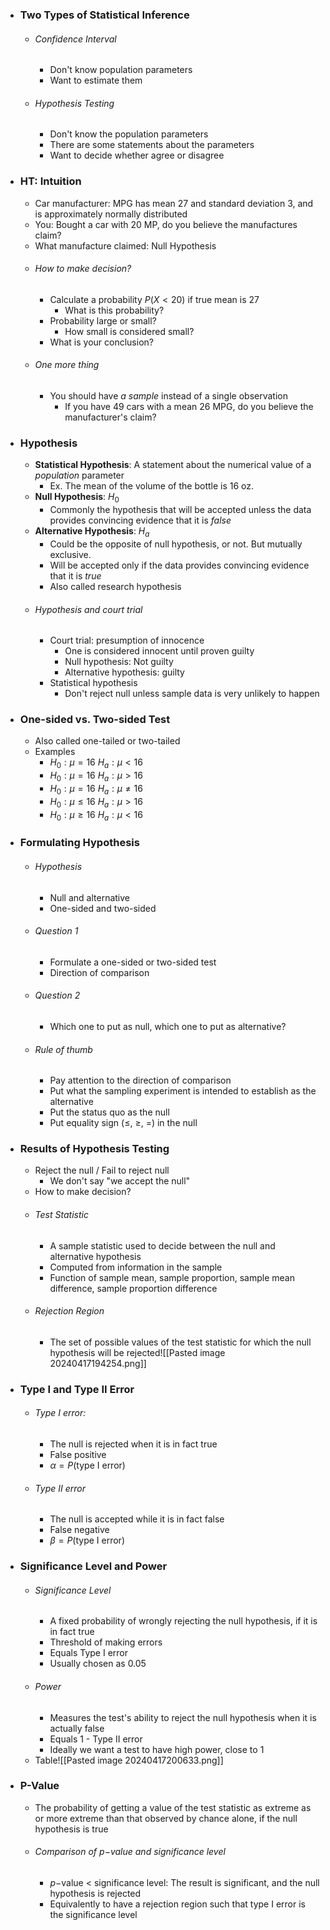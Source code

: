 
- ### Two Types of Statistical Inference
	- ###### Confidence Interval
		- Don't know population parameters
		- Want to estimate them
	- ###### Hypothesis Testing
		- Don't know the population parameters
		- There are some statements about the parameters
		- Want to decide whether agree or disagree

- ### HT: Intuition
	- Car manufacturer: MPG has mean $27$ and standard deviation $3$, and is approximately normally distributed
	- You: Bought a car with 20 MP, do you believe the manufactures claim?
	- What manufacture claimed: Null Hypothesis
	- ###### How to make decision?
		- Calculate a probability $P(X<20)$ if true mean is $27$
			- What is this probability?
		- Probability large or small?
			- How small is considered small?
		- What is your conclusion?
	- ###### One more thing
		- You should have *a sample* instead of a single observation
			- If you have $49$ cars with a mean $26$ MPG, do you believe the manufacturer's claim?

- ### Hypothesis
	- **Statistical Hypothesis**: A statement about the numerical value of a *population* parameter
		- Ex. The mean of the volume of the bottle is $16$ oz.
	- **Null Hypothesis**: $H_0$
		- Commonly the hypothesis that will be accepted unless the data provides convincing evidence that it is *false*
	- **Alternative Hypothesis**: $H_a$
		- Could be the opposite of null hypothesis, or not. But mutually exclusive.
		- Will be accepted only if the data provides convincing evidence that it is *true*
		- Also called research hypothesis
	- ###### Hypothesis and court trial
		- Court trial: presumption of innocence
			- One is considered innocent until proven guilty
			- Null hypothesis: Not guilty
			- Alternative hypothesis: guilty
		- Statistical hypothesis
			- Don't reject null unless sample data is very unlikely to happen

- ### One-sided vs. Two-sided Test
	- Also called one-tailed or two-tailed
	- Examples
		- $H_{0} : \mu = 16$ $H_{a} : \mu < 16$
		- $H_{0} : \mu = 16$ $H_{a} : \mu > 16$
		- $H_{0} : \mu = 16$ $H_{a} : \mu \ne 16$
		- $H_{0} : \mu \le 16$ $H_{a} : \mu > 16$
		- $H_{0} : \mu \ge 16$ $H_{a} : \mu < 16$

- ### Formulating Hypothesis
	- ###### Hypothesis
		- Null and alternative
		- One-sided and two-sided
	- ###### Question 1
		- Formulate a one-sided or two-sided test
		- Direction of comparison
	- ###### Question 2
		- Which one to put as null, which one to put as alternative?
	- ###### Rule of thumb
		- Pay attention to the direction of comparison
		- Put what the sampling experiment is intended to establish as the alternative
		- Put the status quo as the null
		- Put equality sign ($\le$, $\ge$, $=$) in the null

- ### Results of Hypothesis Testing
	- Reject the null / Fail to reject null
		- We don't say "we accept the null"
	- How to make decision?
	- ###### Test Statistic
		- A sample statistic used to decide between the null and alternative hypothesis
		- Computed from information in the sample
		- Function of sample mean, sample proportion, sample mean difference, sample proportion difference
	- ###### Rejection Region
		- The set of possible values of the test statistic for which the null hypothesis will be rejected![[Pasted image 20240417194254.png]]

- ### Type I and Type II Error
	- ###### Type I error:
		- The null is rejected when it is in fact true
		- False positive
		- $\alpha = P(\text{type I error})$
	- ###### Type II error
		- The null is accepted while it is in fact false
		- False negative
		- $\beta = P(\text{type I error})$

- ### Significance Level and Power
	- ###### Significance Level
		- A fixed probability of wrongly rejecting the null hypothesis, if it is in fact true
		- Threshold of making errors
		- Equals Type I error
		- Usually chosen as $0.05$
	- ###### Power
		- Measures the test's ability to reject the null hypothesis when it is actually false
		- Equals 1 - Type II error
		- Ideally we want a test to have high power, close to 1 
	- Table![[Pasted image 20240417200633.png]]

- ### P-Value
	- The probability of getting a value of the test statistic as extreme as or more extreme than that observed by chance alone, if the null hypothesis is true
	- ###### Comparison of $p-$value and significance level
		- $p-$value $<$ significance level: The result is significant, and the null hypothesis is rejected
		- Equivalently to have a rejection region such that type I error is the significance level